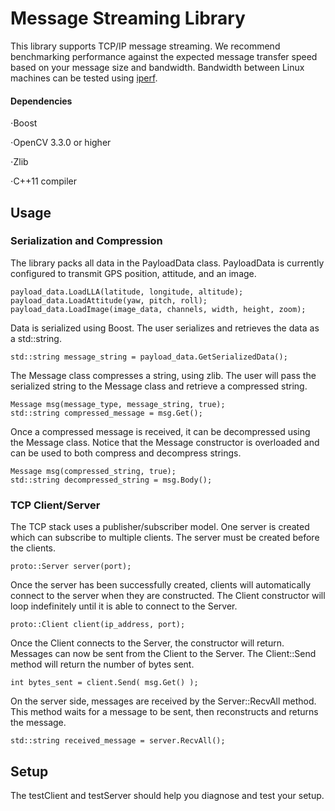# Message Streaming Library

This library supports TCP/IP message streaming. We recommend benchmarking performance against the expected message transfer speed based on your message size and bandwidth. Bandwidth between Linux machines can be tested using [iperf](https://iperf.fr/).

#### Dependencies
⋅Boost

⋅OpenCV 3.3.0 or higher

⋅Zlib

⋅C++11 compiler


## Usage

### Serialization and Compression

The library packs all data in the PayloadData class. PayloadData is currently configured to transmit GPS position, attitude, and an image.

    payload_data.LoadLLA(latitude, longitude, altitude);
    payload_data.LoadAttitude(yaw, pitch, roll);
    payload_data.LoadImage(image_data, channels, width, height, zoom);


Data is serialized using Boost. The user serializes and retrieves the data as a std::string.

    std::string message_string = payload_data.GetSerializedData();

The Message class compresses a string, using zlib. The user will pass the serialized string to the Message class and retrieve a compressed string.

    Message msg(message_type, message_string, true);
    std::string compressed_message = msg.Get();

Once a compressed message is received, it can be decompressed using the Message class. Notice that the Message constructor is overloaded and can be used to both compress and decompress strings.

	Message msg(compressed_string, true);
	std::string decompressed_string = msg.Body();

### TCP Client/Server
The TCP stack uses a publisher/subscriber model. One server is created which can subscribe to multiple clients. The server must be created before the clients.

	proto::Server server(port);

Once the server has been successfully created, clients will automatically connect to the server when they are constructed. The Client constructor will loop indefinitely until it is able to connect to the Server.

    proto::Client client(ip_address, port);

Once the Client connects to the Server, the constructor will return. Messages can now be sent from the Client to the Server. The Client::Send method will return the number of bytes sent.

	int bytes_sent = client.Send( msg.Get() );

On the server side, messages are received by the Server::RecvAll method. This method waits for a message to be sent, then reconstructs and returns the message.

    std::string received_message = server.RecvAll();

## Setup

The testClient and testServer should help you diagnose and test your setup.